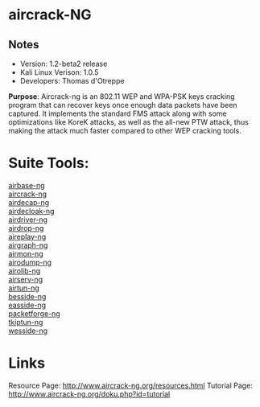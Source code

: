 # aircrack-NG 

Notes
-------

 * Version: 1.2-beta2 release  
 * Kali Linux Verison: 1.0.5  
 * Developers: Thomas d'Otreppe


**Purpose**: Aircrack-ng is an 802.11 WEP and WPA-PSK keys cracking program that can recover keys once enough data packets have been captured. It implements the standard FMS attack along with some optimizations like KoreK attacks, as well as the all-new PTW attack, thus making the attack much faster compared to other WEP cracking tools.

# Suite Tools:  
[airbase-ng](../tools/aircrack-ng_suite/airbase-ng.md)  
[aircrack-ng](../tools/aircrack-ng_suite/aircrack-ng.md)  
[airdecap-ng](../tools/aircrack-ng_suite/airdecap.md)  
[airdecloak-ng](../tools/aircrack-ng_suite/airdecloak-ng.md)  
[airdriver-ng](../tools/aircrack-ng_suite/airdriver-ng.md)  
[airdrop-ng](../tools/aircrack-ng_suite/airdrop-ng.md)  
[aireplay-ng](../tools/aircrack-ng_suite/aireplay-ng.md)  
[airgraph-ng](../tools/aircrack-ng_suite/airgraph-ng.md)  
[airmon-ng](../tools/aircrack-ng_suite/airmon-ng.md)  
[airodump-ng](../tools/aircrack-ng_suite/airodump-ng.md)  
[airolib-ng](../tools/aircrack-ng_suite/airolib-ng.md)  
[airserv-ng](../tools/aircrack-ng_suite/airsery-ng.md)  
[airtun-ng](../tools/aircrack-ng_suite/airtun-ng.md)  
[besside-ng](../tools/aircrack-ng_suite/besside-ng.md)  
[easside-ng](../tools/aircrack-ng_suite/easside-ng.md)  
[packetforge-ng](../tools/aircrack-ng_suite/packetforge-ng.md)  
[tkiptun-ng](../tools/aircrack-ng_suite/tkiptun-ng.md)  
[wesside-ng](../tools/aircrack-ng_suite/wesside-ng.md)  
	

# Links

Resource Page: http://www.aircrack-ng.org/resources.html
Tutorial Page: http://www.aircrack-ng.org/doku.php?id=tutorial
